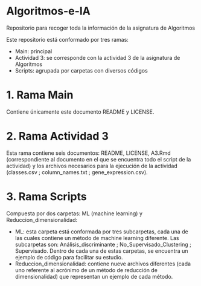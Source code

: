 # Algoritmos-e-IA
Repositorio para recoger toda la información de la asignatura de Algoritmos

Este repositorio está conformado por tres ramas: 
- Main: principal
- Actividad 3: se corresponde con la actividad 3 de la asignatura de Algoritmos
- Scripts: agrupada por carpetas con diversos códigos

# 1. Rama Main
Contiene únicamente este documento README y LICENSE.

# 2. Rama Actividad 3
Esta rama contiene seis documentos: README, LICENSE, A3.Rmd (correspondiente al documento en el que se encuentra todo el script de la actividad) y los archivos necesarios para la ejecución de la actividad (classes.csv ; column_names.txt ; gene_expression.csv).

# 3. Rama Scripts
Compuesta por dos carpetas: ML (machine learning) y Reduccion_dimensionalidad:
- ML: esta carpeta está conformada por tres subcarpetas, cada una de las cuales contiene un método de machine learning diferente. Las subcarpetas son: Análisis_discriminante ; No_Supervisado_Clustering ; Supervisado. Dentro de cada una de estas carpetas, se encuentra un ejemplo de código para facilitar su estudio.
- Reduccion_dimensionalidad: contiene nueve archivos diferentes (cada uno referente al acrónimo de un método de reducción de dimensionalidad) que representan un ejemplo de cada método.
